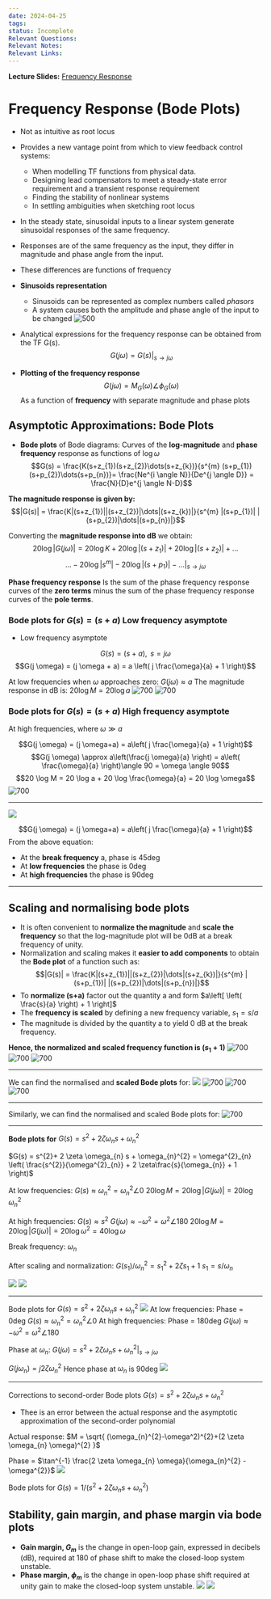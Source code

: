 ```yaml
---
date: 2024-04-25
tags: 
status: Incomplete
Relevant Questions: 
Relevant Notes: 
Relevant Links:
---
```

**Lecture Slides:**
[Frequency Response](Attachments/Workshop%20Ch10%20-%20Frequency%20Response_v1_annotated-1.pdf)
# Frequency Response (Bode Plots)
- Not as intuitive as root locus
- Provides a new vantage point from which to view feedback control systems:
	- When modelling TF functions from physical data.
	- Designing lead compensators to meet a steady-state error requirement and a transient response requirement
	- Finding the stability of nonlinear systems
	- In settling ambiguities when sketching root locus

- In the steady state, sinusoidal inputs to a linear system generate sinusoidal responses of the same frequency.
- Responses are of the same frequency as the input, they differ in magnitude and phase angle from the input.
- These differences are functions of frequency
- **Sinusoids representation**
	- Sinusoids can be represented as complex numbers called *phasors*
	- A system causes both the amplitude and phase angle of the input to be changed
![500](Attachments/Pasted%20image%2020240425222054.png)

- Analytical expressions for the frequency response can be obtained from the TF G(s).
$$G(j \omega) = G(s)|_{s\rightarrow j \omega}$$

- **Plotting of the frequency response**
$$G(j \omega) = M_{G} (\omega) \angle \phi_{G} (\omega)$$
As a function of **frequency** with separate magnitude and phase plots


## Asymptotic Approximations: Bode Plots
- **Bode plots** of Bode diagrams: Curves of the **log-magnitude** and **phase frequency** response as functions of $\log \omega$
$$G(s) = \frac{K(s+z_{1})(s+z_{2})\dots(s+z_{k})}{s^{m} (s+p_{1})(s+p_{2})\dots(s+p_{n})}= \frac{Ne^{i \angle N}}{De^{j \angle D}} = \frac{N}{D}e^{j \angle N-D}$$

**The magnitude response is given by:**
$$|G(s)| = \frac{K|(s+z_{1})||(s+z_{2})|\dots|(s+z_{k})|}{s^{m} |(s+p_{1})| |(s+p_{2})|\dots|(s+p_{n})|}$$

Converting the **magnitude response into dB** we obtain:
$$20 \log |G(j \omega)| = 20 \log K + 20 \log |(s+z_{1})| + 20 \log |(s+z_{2})| + \dots $$
$$\dots - 20 \log|s^{m}| - 20 \log |(s+p_{1})|- \dots |_{s \rightarrow j \omega}$$

**Phase frequency response**
Is the sum of the phase frequency response curves of the **zero terms** minus the sum of the phase frequency response curves of the **pole terms**.

### Bode plots for $G(s) = (s+a)$ Low frequency asymptote
- Low frequency asymptote

$$G(s) = (s+a), \text{ } s=j \omega$$
$$G(j \omega) = (j \omega + a) = a \left( j \frac{\omega}{a} + 1 \right)$$

At low frequencies when $\omega$ approaches zero: $G(j \omega) \approx a$
The magnitude response in dB is: $20 \log M = 20\log a$
![700](Attachments/Pasted%20image%2020240425225545.png)
![700](Attachments/Pasted%20image%2020240425225601.png)

### Bode plots for $G(s) = (s+a)$ High frequency asymptote
At high frequencies, where $\omega \gg a$

$$G(j \omega) = (j \omega+a) = a\left( j \frac{\omega}{a} + 1 \right)$$
$$G(j \omega) \approx a\left(\frac{j \omega}{a} \right) = a\left( \frac{\omega}{a} \right)\angle 90 = \omega \angle 90$$
$$20 \log M = 20 \log a + 20 \log \frac{\omega}{a} = 20 \log \omega$$
![700](Attachments/Pasted%20image%2020240425230216.png)

---
![](Attachments/Pasted%20image%2020240425232545.png)

$$G(j \omega) = (j \omega+a) = a\left( j \frac{\omega}{a} + 1 \right)$$
From the above equation:
- At the **break frequency** a, phase is 45deg
- At **low frequencies** the phase is 0deg
- At **high frequencies** the phase is 90deg

---
## Scaling and normalising bode plots
- It is often convenient to **normalize the magnitude** and **scale the frequency** so that the log-magnitude plot will be 0dB at a break frequency of unity.
- Normalization and scaling makes it **easier to add components** to obtain the **Bode plot** of a function such as:  $$|G(s)| = \frac{K|(s+z_{1})||(s+z_{2})|\dots|(s+z_{k})|}{s^{m} |(s+p_{1})| |(s+p_{2})|\dots|(s+p_{n})|}$$
- To **normalize (s+a)** factor out the quantity a and form $a\left[ \left( \frac{s}{a} \right) + 1 \right]$
- The **frequency is scaled** by defining a new frequency variable, $s_{1} = s / a$
- The magnitude is divided by the quantity a to yield 0 dB at the break frequency.

**Hence, the normalized and scaled frequency function is $(s_{1}+1)$**
![700](Attachments/Pasted%20image%2020240425233203.png)
![700](Attachments/Pasted%20image%2020240425233301.png)
![700](Attachments/Pasted%20image%2020240425233434.png)

---
We can find the normalised and **scaled Bode plots** for:
![](Attachments/Pasted%20image%2020240425235619.png)
![700](Attachments/Pasted%20image%2020240425235726.png)
![700](Attachments/Pasted%20image%2020240425235748.png)
![700](Attachments/Pasted%20image%2020240425235915.png)

---

Similarly, we can find the normalised and scaled Bode plots for:
![700](Attachments/Pasted%20image%2020240426000307.png)

---

**Bode plots for** $G(s) = s^{2}+ 2 \zeta \omega_{n} s + \omega_{n}^{2}$

$G(s) = s^{2}+ 2 \zeta \omega_{n} s + \omega_{n}^{2} = \omega^{2}_{n} \left( \frac{s^{2}}{\omega^{2}_{n}} +  2 \zeta\frac{s}{\omega_{n}} + 1 \right)$

At low frequencies: 
$G(s) \approx \omega_{n}^{2} = \omega_{n}^{2} \angle 0$
$20 \log M = 20 \log |G(j\omega)| = 20 \log \omega_{n}^{2}$

At high frequencies:
$G(s) \approx s^{2}$
$G(j \omega) \approx - \omega^{2}= \omega^{2}\angle 180$
$20 \log M = 20 \log |G(j\omega)| = 20 \log \omega^{2}=40\log \omega$

Break frequency: $\omega_{n}$

After scaling and normalization: 
$G(s_{1}) / \omega_{n}^{2} = s_{1}^{2} + 2 \zeta s_{1} + 1$
$s_{1} = s / \omega_{n}$

![](Attachments/Pasted%20image%2020240426003048.png)
![](Attachments/Pasted%20image%2020240426003123.png)

---

Bode plots for $G(s) = s^{2}+2 \zeta \omega_{n}s + \omega_{n}^2$
![](Attachments/Pasted%20image%2020240426003621.png)
At low frequencies: Phase = 0deg $G(s) \approx \omega_{n}^{2} = \omega_{n}^{2} \angle 0$
At high frequencies: Phase = 180deg $G(j \omega) \approx - \omega^{2} = \omega^{2} \angle 180$

Phase at $\omega_{n}$: $G(j \omega) = s^{2}+ 2 \zeta \omega_{n} s + \omega_{n}^{2}|_{s\rightarrow j \omega}$

$G(j \omega_{n}) = j 2 \zeta \omega_{n}^{2}$
Hence phase at $\omega_{n}$ is 90deg
![](Attachments/Pasted%20image%2020240426004505.png)

---

Corrections to second-order Bode plots $G(s) = s^{2}+ 2 \zeta \omega_{n}s+ \omega_{n}^{2}$

- Thee is an error between the actual response and the asymptotic approximation of the second-order polynomial

Actual response: $M = \sqrt{ (\omega_{n}^{2}-\omega^2)^{2}+(2 \zeta \omega_{n} \omega)^{2} }$

Phase = $\tan^{-1} \frac{2 \zeta \omega_{n} \omega}{\omega_{n}^{2} - \omega^{2}}$
![](Attachments/Pasted%20image%2020240426005007.png)

Bode plots for $G(s) = 1/(s^{2}+ 2 \zeta \omega_{n}s+ \omega_{n}^{2})$

## Stability, gain margin, and phase margin via bode plots
- **Gain margin, $G_{m}$** is the change in open-loop gain, expressed in decibels (dB), required at 180 of phase shift to make the closed-loop system unstable.
- **Phase margin, $\phi_{m}$** is the change in open-loop phase shift required at unity gain to make the closed-loop system unstable.
![](Attachments/Pasted%20image%2020240426010000.png)
![](Attachments/Pasted%20image%2020240426010223.png)


